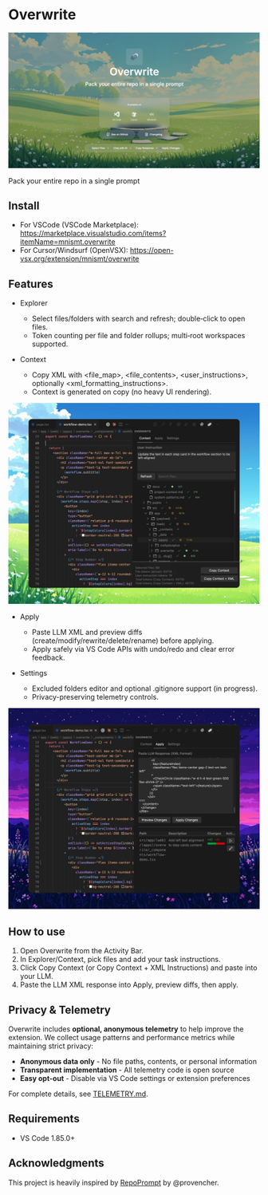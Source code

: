 # Overwrite

<p align="center">
  <img src="resources/overwrite-og.png" alt="Overwrite logo" />
</p>

Pack your entire repo in a single prompt

## Install

- For VSCode (VSCode Marketplace): <https://marketplace.visualstudio.com/items?itemName=mnismt.overwrite>
- For Cursor/Windsurf (OpenVSX): <https://open-vsx.org/extension/mnismt/overwrite>

## Features

- Explorer
  - Select files/folders with search and refresh; double‑click to open files.
  - Token counting per file and folder rollups; multi‑root workspaces supported.
  
- Context
  - Copy XML with <file_map>, <file_contents>, <user_instructions>, optionally <xml_formatting_instructions>.
  - Context is generated on copy (no heavy UI rendering).

<p align="center">
  <img src="resources/screenshot-1.jpg" alt="Overwrite extension interface showing the Context tab with file explorer, selected files, token counts, and copy buttons" width="800" />
</p>

- Apply
  - Paste LLM XML and preview diffs (create/modify/rewrite/delete/rename) before applying.
  - Apply safely via VS Code APIs with undo/redo and clear error feedback.

- Settings
  - Excluded folders editor and optional .gitignore support (in progress).
  - Privacy-preserving telemetry controls.

<p align="center">
  <img src="resources/screenshot-4.jpg" alt="Overwrite extension interface showing the Context tab with file explorer, selected files, token counts, and copy buttons" width="800" />
</p>

## How to use

1. Open Overwrite from the Activity Bar.
2. In Explorer/Context, pick files and add your task instructions.
3. Click Copy Context (or Copy Context + XML Instructions) and paste into your LLM.
4. Paste the LLM XML response into Apply, preview diffs, then apply.

## Privacy & Telemetry

Overwrite includes **optional, anonymous telemetry** to help improve the extension. We collect usage patterns and performance metrics while maintaining strict privacy:

- **Anonymous data only** - No file paths, contents, or personal information
- **Transparent implementation** - All telemetry code is open source
- **Easy opt-out** - Disable via VS Code settings or extension preferences

For complete details, see [TELEMETRY.md](TELEMETRY.md).

## Requirements

- VS Code 1.85.0+

## Acknowledgments

This project is heavily inspired by [RepoPrompt](https://repoprompt.com/) by @provencher.

